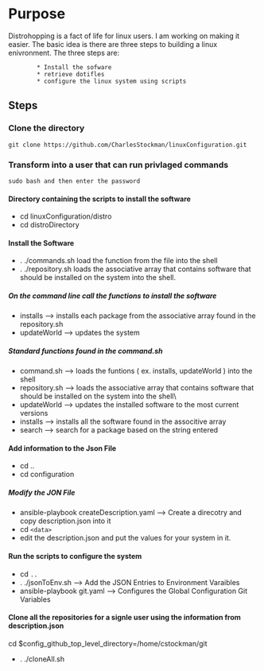 # Purpose

Distrohopping is a fact of life for linux users.  I am working on making it easier.  The basic idea is there are three steps 
to building a linux enivronment.  The three steps are:

			* Install the sofware
			* retrieve dotifles
			* configure the linux system using scripts

## Steps

### Clone the directory
	git clone https://github.com/CharlesStockman/linuxConfiguration.git
	
### Transform into a user that can run privlaged commands
	sudo bash and then enter the password
			
#### Directory containing the scripts to install the software
* cd linuxConfiguration/distro
* cd distroDirectory
			
#### Install the Software

* . ./commands.sh		load the function from the file into the shell
* . ./repository.sh		loads the associative array that contains software that should be installed on the system into the shell.

##### On the command line call the functions to install the software

* installs 			--> installs each package from the associative array found in the repository.sh
* updateWorld			--> updates the system

##### Standard functions found in the command.sh

* command.sh			--> loads the funtions ( ex. installs, updateWorld ) into the shell
* repository.sh			--> loads the associative array that contains software that should be installed on the system into the shell\
* updateWorld			--> updates the installed software to the most current versions
* installs 			--> installs all the software found in the associtive array
* search 			--> search for a package based on the string entered
					
#### Add information to the Json File
* cd ..
* cd configuration
			
##### Modify the JON File					
* ansible-playbook createDescription.yaml			--> Create a direcotry and copy description.json into it 
* cd `<data>`
* edit the description.json and put the values for your system in it. 

#### Run the scripts to configure the system
* cd `..`
* . ./jsonToEnv.sh 			--> Add the JSON Entries to Environment Varaibles
* ansible-playbook git.yaml		--> Configures the Global Configuration Git Variables		

#### Clone all the repositories for a signle user using the information from description.json
cd $config_github_top_level_directory=/home/cstockman/git
* . ./cloneAll.sh 

